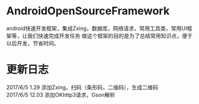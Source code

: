 # AndroidOpenSourceFramework
android快速开发框架，集成Zxing，数据库，网络请求，常用工具类，常用UI框架等，让我们快速完成开发任务
做这个框架的目的是为了总结常用知识点，便于以后开发，节省时间。

# 更新日志
2017/6/5  1.29    添加Zxing，扫码（条形码，二维码），生成二维码<br>
2017/6/5  12.03   添加OKhttp3请求，Gson解析
